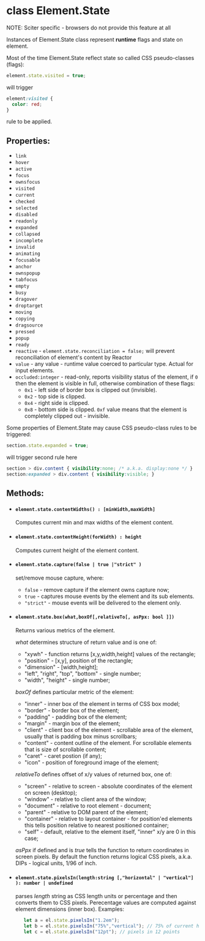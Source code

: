 # class Element.State

NOTE: Sciter specific - browsers do not provide this feature at all

Instances of Element.State class represent **runtime** flags and state on element. 

Most of the time Element.State reflect state so called CSS pseudo-classes (flags): 

```JavaScript
element.state.visited = true;
```

will trigger 

```CSS 
element:visited {
  color: red;
}
```

rule to be applied.

## Properties:  

* `link`
* `hover`
* `active`
* `focus`
* `ownsfocus`
* `visited`
* `current`
* `checked`
* `selected`
* `disabled`
* `readonly`
* `expanded`
* `collapsed`
* `incomplete`
* `invalid`
* `animating`
* `focusable`
* `anchor`
* `ownspopup`
* `tabfocus`
* `empty`
* `busy`
* `dragover`
* `droptarget`
* `moving`
* `copying`
* `dragsource`
* `pressed`
* `popup`
* `ready`
* `reactive` - `element.state.reconciliation = false;` will prevent reconciliation of element's content by Reactor
* `value` - any value - runtime value coerced to particular type. Actual for input elements.
* `occluded:integer` - read-only, reports visibility status of the element, if `0` then the element is visible in full, otherwise combination of these flags:
  * `0x1` - left side of border box is clipped out (invisible).
  * `0x2` - top side is clipped.
  * `0x4` - right side is clipped.
  * `0x8` - bottom side is clipped.
  `0xf` value means that the element is completely clipped out - invisible.

Some properties of Element.State may cause CSS pseudo-class rules to be triggered:

```JavaScript
section.state.expanded = true;
```

will trigger second rule here

```CSS
section > div.content { visibility:none; /* a.k.a. display:none */ }
section:expanded > div.content { visibility:visible; }
```

## Methods:

* #### `element.state.contentWidths() : [minWidth,maxWidth]`
  
  Computes current min and max widths of the element content.

* #### `element.state.contentHeight(forWidth) : height`

  Computes current height of the element content.

* #### `element.state.capture(false | true |"strict" )` 
  
  set/remove mouse capture, where:
  * `false` - remove capture if the element owns capture now;
  * `true` - captures mouse events by the element and its sub elements. 
  * `"strict"` - mouse events will be delivered to the element only.

* #### `element.state.box(what,boxOf[,relativeTo[, asPpx: bool ]])`

  Returns various metrics of the element. 

  _what_ determines structure of return value and is one of:

  * "xywh" - function returns [x,y,width,height] values of the rectangle; 
  * "position" - [x,y], position of the rectangle;
  * "dimension" - [width,height];
  * "left", "right", "top", "bottom" - single number;
  * "width", "height" - single number;

  _boxOf_ defines particular metric of the element:

  * "inner" - inner box of the element in terms of CSS box model;
  * "border" - border box of the element;
  * "padding" - padding box of the element;
  * "margin" - margin box of the element;
  * "client" - client box of the element - scrollable area of the element, usually that is padding box minus scrollbars;
  * "content" - content outline of the element. For scrollable elements that is size of scrollable content;
  * "caret" - caret postion (if any);
  * "icon" - position of foreground image of the element;

  _relativeTo_ defines offset of x/y values of returned box, one of:

  * "screen" - relative to screen - absolute coordinates of the element on screen (desktop);
  * "window" - relative to client area of the window;
  * "document" - relative to root element - document;
  * "parent" - relative to DOM parent of the element;
  * "container" - relative to layout container - for position'ed elements this tells position relative to nearest positioned container;
  * "self" - default, relative to the element itself, "inner" x/y are 0 in this case;

  _asPpx_ if defined and is _true_ tells the function to return coordinates in screen pixels. By default the function returns logical CSS pixels, a.k.a. DIPs - logical units, 1/96 of inch.   

* #### `element.state.pixelsIn(length:string [,"horizontal" | "vertical"] ): number | undefined` 
  
  parses _length_ string as CSS length units or percentage and then converts them to CSS pixels. Perecentage values are computed against element dimensions (inner box). Examples:

  ```JavaScript
     let a = el.state.pixelsIn("1.2em");
     let b = el.state.pixelsIn("75%","vertical"); // 75% of current height
     let c = el.state.pixelsIn("12pt"); // pixels in 12 points
  ```